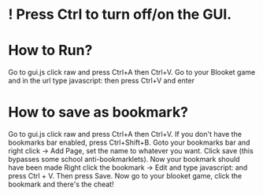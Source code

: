 <h1>! Press Ctrl to turn off/on the GUI.</h1>
<h1>How to Run?</h1>
Go to gui.js click raw and press Ctrl+A then Ctrl+V.
Go to your Blooket game and in the url type javascript: then press Ctrl+V and enter
<h1>How to save as bookmark?</h1>
Go to gui.js click raw and press Ctrl+A then Ctrl+V.
If you don't have the bookmarks bar enabled, press Ctrl+Shift+B. 
Goto your bookmarks bar and right click -> Add Page, set the name to whatever you want.
Click save (this bypasses some school anti-bookmarklets).
Now your bookmark should have been made
Right click the bookmark -> Edit and type javascript: and press Ctrl + V. Then press Save.
Now go to your blooket game, click the bookmark and there's the cheat!

